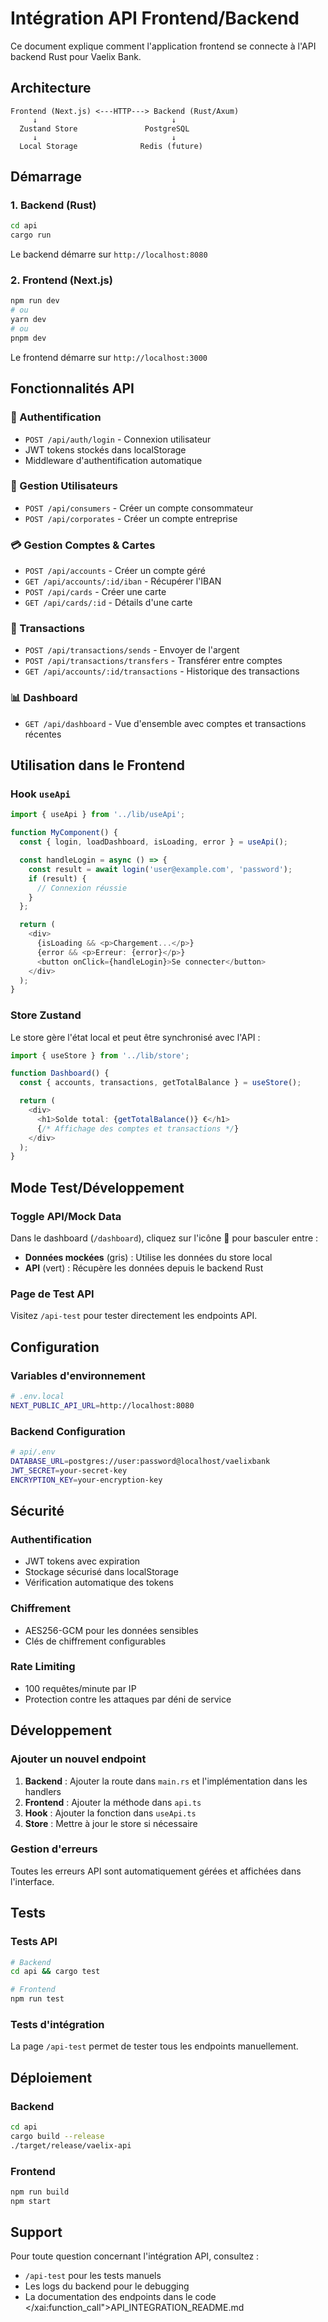 # Intégration API Frontend/Backend

Ce document explique comment l'application frontend se connecte à l'API backend Rust pour Vaelix Bank.

## Architecture

```
Frontend (Next.js) <---HTTP---> Backend (Rust/Axum)
     ↓                              ↓
  Zustand Store               PostgreSQL
     ↓                              ↓
  Local Storage              Redis (future)
```

## Démarrage

### 1. Backend (Rust)

```bash
cd api
cargo run
```

Le backend démarre sur `http://localhost:8080`

### 2. Frontend (Next.js)

```bash
npm run dev
# ou
yarn dev
# ou
pnpm dev
```

Le frontend démarre sur `http://localhost:3000`

## Fonctionnalités API

### 🔐 Authentification
- `POST /api/auth/login` - Connexion utilisateur
- JWT tokens stockés dans localStorage
- Middleware d'authentification automatique

### 👥 Gestion Utilisateurs
- `POST /api/consumers` - Créer un compte consommateur
- `POST /api/corporates` - Créer un compte entreprise

### 💳 Gestion Comptes & Cartes
- `POST /api/accounts` - Créer un compte géré
- `GET /api/accounts/:id/iban` - Récupérer l'IBAN
- `POST /api/cards` - Créer une carte
- `GET /api/cards/:id` - Détails d'une carte

### 💸 Transactions
- `POST /api/transactions/sends` - Envoyer de l'argent
- `POST /api/transactions/transfers` - Transférer entre comptes
- `GET /api/accounts/:id/transactions` - Historique des transactions

### 📊 Dashboard
- `GET /api/dashboard` - Vue d'ensemble avec comptes et transactions récentes

## Utilisation dans le Frontend

### Hook `useApi`

```typescript
import { useApi } from '../lib/useApi';

function MyComponent() {
  const { login, loadDashboard, isLoading, error } = useApi();

  const handleLogin = async () => {
    const result = await login('user@example.com', 'password');
    if (result) {
      // Connexion réussie
    }
  };

  return (
    <div>
      {isLoading && <p>Chargement...</p>}
      {error && <p>Erreur: {error}</p>}
      <button onClick={handleLogin}>Se connecter</button>
    </div>
  );
}
```

### Store Zustand

Le store gère l'état local et peut être synchronisé avec l'API :

```typescript
import { useStore } from '../lib/store';

function Dashboard() {
  const { accounts, transactions, getTotalBalance } = useStore();

  return (
    <div>
      <h1>Solde total: {getTotalBalance()} €</h1>
      {/* Affichage des comptes et transactions */}
    </div>
  );
}
```

## Mode Test/Développement

### Toggle API/Mock Data

Dans le dashboard (`/dashboard`), cliquez sur l'icône 🔄 pour basculer entre :
- **Données mockées** (gris) : Utilise les données du store local
- **API** (vert) : Récupère les données depuis le backend Rust

### Page de Test API

Visitez `/api-test` pour tester directement les endpoints API.

## Configuration

### Variables d'environnement

```bash
# .env.local
NEXT_PUBLIC_API_URL=http://localhost:8080
```

### Backend Configuration

```bash
# api/.env
DATABASE_URL=postgres://user:password@localhost/vaelixbank
JWT_SECRET=your-secret-key
ENCRYPTION_KEY=your-encryption-key
```

## Sécurité

### Authentification
- JWT tokens avec expiration
- Stockage sécurisé dans localStorage
- Vérification automatique des tokens

### Chiffrement
- AES256-GCM pour les données sensibles
- Clés de chiffrement configurables

### Rate Limiting
- 100 requêtes/minute par IP
- Protection contre les attaques par déni de service

## Développement

### Ajouter un nouvel endpoint

1. **Backend** : Ajouter la route dans `main.rs` et l'implémentation dans les handlers
2. **Frontend** : Ajouter la méthode dans `api.ts`
3. **Hook** : Ajouter la fonction dans `useApi.ts`
4. **Store** : Mettre à jour le store si nécessaire

### Gestion d'erreurs

Toutes les erreurs API sont automatiquement gérées et affichées dans l'interface.

## Tests

### Tests API
```bash
# Backend
cd api && cargo test

# Frontend
npm run test
```

### Tests d'intégration
La page `/api-test` permet de tester tous les endpoints manuellement.

## Déploiement

### Backend
```bash
cd api
cargo build --release
./target/release/vaelix-api
```

### Frontend
```bash
npm run build
npm start
```

## Support

Pour toute question concernant l'intégration API, consultez :
- `/api-test` pour les tests manuels
- Les logs du backend pour le debugging
- La documentation des endpoints dans le code</content>
</xai:function_call">API_INTEGRATION_README.md